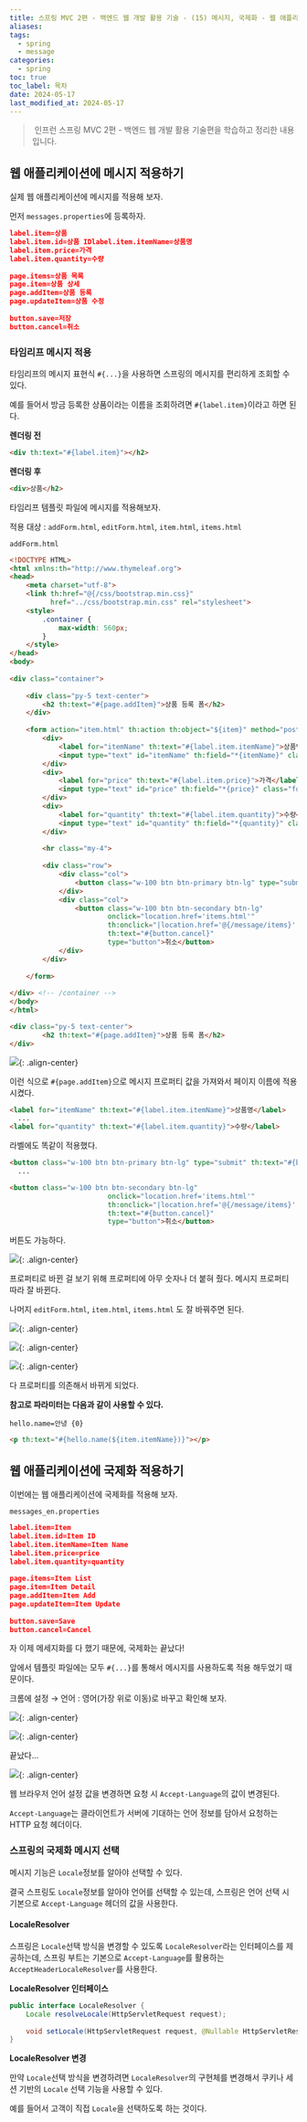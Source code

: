 ```yaml
---
title: 스프링 MVC 2편 - 백엔드 웹 개발 활용 기술 - (15) 메시지, 국제화 - 웹 애플리케이션 적용
aliases: 
tags:
  - spring
  - message
categories:
  - spring
toc: true
toc_label: 목차
date: 2024-05-17
last_modified_at: 2024-05-17
---
```

>  인프런 스프링 MVC 2편 - 백엔드 웹 개발 활용 기술편을 학습하고 정리한 내용 입니다.

## 웹 애플리케이션에 메시지 적용하기

실제 웹 애플리케이션에 메시지를 적용해 보자.

먼저 `messages.properties`에 등록하자.

```json
label.item=상품  
label.item.id=상품 IDlabel.item.itemName=상품명  
label.item.price=가격  
label.item.quantity=수량  
  
page.items=상품 목록  
page.item=상품 상세  
page.addItem=상품 등록  
page.updateItem=상품 수정  
  
button.save=저장  
button.cancel=취소
```

### 타임리프 메시지 적용

타임리프의 메시지 표현식 `#{...}`을 사용하면 스프링의 메시지를 편리하게 조회할 수 있다.

예를 들어서 방금 등록한 상품이라는 이름을 조회하려면 `#{label.item}`이라고 하면 된다.

**렌더링 전**
```html
<div th:text="#{label.item}"></h2>
```

**렌더링 후**
```html
<div>상품</h2>
```

타임리프 템플릿 파일에 메시지를 적용해보자.

적용 대상 : `addForm.html`, `editForm.html`, `item.html`, `items.html`


`addForm.html`
```html
<!DOCTYPE HTML>  
<html xmlns:th="http://www.thymeleaf.org">  
<head>  
    <meta charset="utf-8">  
    <link th:href="@{/css/bootstrap.min.css}"  
          href="../css/bootstrap.min.css" rel="stylesheet">  
    <style>  
        .container {  
            max-width: 560px;  
        }  
    </style>  
</head>  
<body>  
  
<div class="container">  
  
    <div class="py-5 text-center">  
        <h2 th:text="#{page.addItem}">상품 등록 폼</h2>  
    </div>  
  
    <form action="item.html" th:action th:object="${item}" method="post">  
        <div>  
            <label for="itemName" th:text="#{label.item.itemName}">상품명</label>  
            <input type="text" id="itemName" th:field="*{itemName}" class="form-control" placeholder="이름을 입력하세요">  
        </div>  
        <div>  
            <label for="price" th:text="#{label.item.price}">가격</label>  
            <input type="text" id="price" th:field="*{price}" class="form-control" placeholder="가격을 입력하세요">  
        </div>  
        <div>  
            <label for="quantity" th:text="#{label.item.quantity}">수량</label>  
            <input type="text" id="quantity" th:field="*{quantity}" class="form-control" placeholder="수량을 입력하세요">  
        </div>  
  
        <hr class="my-4">  
  
        <div class="row">  
            <div class="col">  
                <button class="w-100 btn btn-primary btn-lg" type="submit" th:text="#{button.save}">상품 등록</button>  
            </div>  
            <div class="col">  
                <button class="w-100 btn btn-secondary btn-lg"  
                        onclick="location.href='items.html'"  
                        th:onclick="|location.href='@{/message/items}'|"  
                        th:text="#{button.cancel}"  
                        type="button">취소</button>  
            </div>  
        </div>  
  
    </form>  
  
</div> <!-- /container -->  
</body>  
</html>
```



```html
<div class="py-5 text-center">  
        <h2 th:text="#{page.addItem}">상품 등록 폼</h2>  
</div>  
```

![](https://i.imgur.com/QP9UOa4.png){: .align-center}

이런 식으로 `#{page.addItem}`으로 메시지 프로퍼티 값을 가져와서 페이지 이름에 적용 시켰다.


```html
<label for="itemName" th:text="#{label.item.itemName}">상품명</label>  
  ...
<label for="quantity" th:text="#{label.item.quantity}">수량</label>
```

라벨에도 똑같이 적용했다.


```html
<button class="w-100 btn btn-primary btn-lg" type="submit" th:text="#{button.save}">상품 등록</button>
  ...

<button class="w-100 btn btn-secondary btn-lg"  
                        onclick="location.href='items.html'"  
                        th:onclick="|location.href='@{/message/items}'|"  
                        th:text="#{button.cancel}"  
                        type="button">취소</button>
```

버튼도 가능하다.

![](https://i.imgur.com/JA08dkv.png){: .align-center}

프로퍼티로 바뀐 걸 보기 위해 프로퍼티에 아무 숫자나 더 붙혀 줬다. 메시지 프로퍼티 따라 잘 바뀐다.



나머지 `editForm.html`, `item.html`, `items.html` 도 잘 바꿔주면 된다.


![](https://i.imgur.com/aOg4ha6.png){: .align-center}

![](https://i.imgur.com/V2fSXgp.png){: .align-center}

![](https://i.imgur.com/efE6Yvf.png){: .align-center}

다 프로퍼티를 의존해서 바뀌게 되었다.

**참고로 파라미터는 다음과 같이 사용할 수 있다.**
```
hello.name=안녕 {0}
```

```html
<p th:text="#{hello.name(${item.itemName})}"></p>
```



## 웹 애플리케이션에 국제화 적용하기

이번에는 웹 애플리케이션에 국제화를 적용해 보자.

`messages_en.properties`
```json
label.item=Item  
label.item.id=Item ID  
label.item.itemName=Item Name  
label.item.price=price  
label.item.quantity=quantity  
  
page.items=Item List  
page.item=Item Detail  
page.addItem=Item Add  
page.updateItem=Item Update  
  
button.save=Save  
button.cancel=Cancel
```

자 이제 메세지화를 다 했기 때문에, 국제화는 끝났다!

앞에서 템플릿 파일에는 모두 `#{...}`를 통해서 메시지를 사용하도록 적용 해두었기 때문이다.


크롬에 설정 → 언어 : 영어(가장 위로 이동)로 바꾸고 확인해 보자.

![](https://i.imgur.com/XaxdUTm.png){: .align-center}


![](https://i.imgur.com/ePjuXHV.png){: .align-center}

끝났다...


![](https://i.imgur.com/D6z5EPF.png){: .align-center}

웹 브라우저 언어 설정 값을 변경하면 요청 시 `Accept-Language`의 값이 변경된다.

`Accept-Language`는 클라이언트가 서버에 기대하는 언어 정보를 담아서 요청하는 HTTP 요청 헤더이다.


### 스프링의 국제화 메시지 선택 

메시지 기능은 `Locale`정보를 알아야 선택할 수 있다.

결국 스프링도 `Locale`정보를 알아야 언어를 선택할 수 있는데, 스프링은 언어 선택 시 기본으로 `Accept-Language` 헤더의 값을 사용한다.

#### LocaleResolver
스프링은 `Locale`선택 방식을 변경할 수 있도록 `LocaleResolver`라는 인터페이스를 제공하는데, 스프링 부트는 기본으로 `Accept-Language`를 활용하는 `AcceptHeaderLocaleResolver`를 사용한다.


**LocaleResolver 인터페이스** 
```java
public interface LocaleResolver {  
    Locale resolveLocale(HttpServletRequest request);  
  
    void setLocale(HttpServletRequest request, @Nullable HttpServletResponse response, @Nullable Locale locale);  
}
```


**LocaleResolver 변경**

만약 `Locale`선택 방식을 변경하려면 `LocaleResolver`의 구현체를 변경해서 쿠키나 세션 기반의 `Locale` 선택 기능을 사용할 수 있다. 

예를 들어서 고객이 직접 `Locale`을 선택하도록 하는 것이다. 

